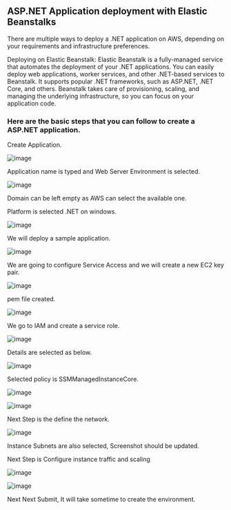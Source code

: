 ## ASP.NET Application deployment with Elastic Beanstalks

There are multiple ways to deploy a .NET application on AWS, depending on your requirements and infrastructure preferences.

Deploying on Elastic Beanstalk: Elastic Beanstalk is a fully-managed service that automates the deployment of your .NET applications. 
You can easily deploy web applications, worker services, and other .NET-based services to Beanstalk. It supports popular .NET frameworks, such as ASP.NET, 
.NET Core, and others. Beanstalk takes care of provisioning, scaling, and managing the underlying infrastructure, so you can focus on your application code.


### Here are the basic steps that you can follow to create a ASP.NET application.

Create Application.

![image](https://user-images.githubusercontent.com/62793938/230967421-6dc3c000-b0b6-4949-a30f-84766333e216.png)

Application name is typed and Web Server Environment is selected.

![image](https://user-images.githubusercontent.com/62793938/230967810-8faf1a0c-2e21-4216-8588-4a596ce91fd6.png)

Domain can be left empty as AWS can select the available one.

Platform is selected .NET on windows.

![image](https://user-images.githubusercontent.com/62793938/230968352-ce55745d-b350-47b7-ba74-193a10ba4171.png)

We will deploy a sample application. 

![image](https://user-images.githubusercontent.com/62793938/230968511-92124179-c1eb-404c-91c1-ceb131abbe1c.png)

We are going to configure Service Access and we will create a new EC2 key pair.

![image](https://user-images.githubusercontent.com/62793938/230969219-95d2995c-4f91-4101-bd8f-5af3e56b3b34.png)

pem file created.

![image](https://user-images.githubusercontent.com/62793938/230969927-29f291d9-12c3-4d9d-acaf-4b1dc04415f8.png)


We go to IAM and create a service role.

![image](https://user-images.githubusercontent.com/62793938/230975010-eb734089-fcd5-4f8c-a0f6-f3974e977c3d.png)

Details are selected as below.

![image](https://user-images.githubusercontent.com/62793938/230975574-5adf9d5e-f7d9-4b87-9774-59e411a1e912.png)

Selected policy is SSMManagedInstanceCore.

![image](https://user-images.githubusercontent.com/62793938/230975947-ad139c9b-33e4-4ba8-ad94-189cd8b9660f.png)

![image](https://user-images.githubusercontent.com/62793938/230978909-ecbd526e-d980-4fd2-a95d-3e68be4fef5c.png)

Next Step is the define the network.

![image](https://user-images.githubusercontent.com/62793938/230979308-54d18146-97cd-4543-badb-e9f9670d79eb.png)
 
Instance Subnets are also selected, Screenshot should be updated.

Next Step is Configure instance traffic and scaling

![image](https://user-images.githubusercontent.com/62793938/230980171-75474064-e0a5-452c-aadf-39d8ee63b110.png)

![image](https://user-images.githubusercontent.com/62793938/230980259-f884ad44-1307-4e2e-9ed4-1c0046a362f8.png)

Next Next Submit, It will take sometime to create the environment.


















